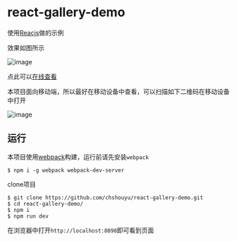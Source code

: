 # react-gallery-demo

使用[Reacjs](http://facebook.github.io/react/)做的示例

效果如图所示

![image](https://cloud.githubusercontent.com/assets/1304342/8855851/f36db73a-3199-11e5-8c6a-33a469811b35.png)

点此可以[在线查看](http://test.chshouyu.com/react-gallery/)

本项目面向移动端，所以最好在移动设备中查看，可以扫描如下二维码在移动设备中打开

![image](https://cloud.githubusercontent.com/assets/1304342/8855907/43624378-319a-11e5-966c-65e986cd4fe9.png)

## 运行

本项目使用[webpack](http://webpack.github.io/docs/)构建，运行前请先安装`webpack`

    $ npm i -g webpack webpack-dev-server

clone项目

    $ git clone https://github.com/chshouyu/react-gallery-demo.git
    $ cd react-gallery-demo/
    $ npm i
    $ npm run dev
    
在浏览器中打开`http://localhost:8090`即可看到页面